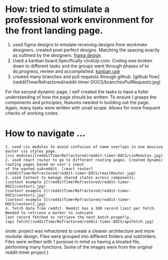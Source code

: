 # How: tried to stimulate a professional work environment for the front landing page.
1. used figma designs to emulate receiving designs from workmate designers. created pixel perfect designs.
Matching the spacing exactly as outlined by the designers. [figma design](redditTimerRefractored/reddit-timer-DOCS/figmaScreenShot.jpg)
2. Used a kanban board.Specifically clickUp.com. Coding was broken down to different tasks and the groups went through
phases of to do,progress, review and accomplished. [kanban use](redditTimerRefractored/reddit-timer-DOCS/clickUpKanban.jpg)
3. created many branches and pull requests through github. [github flow] (redditTimerRefractored/reddit-timer-DOCS/branchesPullRequests.jpg)

For the second dynamic page, I self created the tasks to have a fuller understanding of how the page should be 
written. To ensure I grasps the components and principles, features needed in building out the page. Again, many
tasks were written with small scope.  Allows for more frequent checks of working codes.

# How to navigate ...

	1. used css modules to avoid confusion of name overlaps in one massive master css styles page. 
	[css modules](redditTimerRefractored/reddit-timer-DOCS/cssModules.jpg)
	2. used react router to go to different routing pages. Created dynamic routing pages based on user's input
	of the wanted subreddit. [react router] (redditTimerRefractored/reddit-timer-DOCS/reactRouter.jpg)
	3. used Context to manage shared states across components.
  	[context example 1](redditTimerRefractored/reddit-timer-DOCS/context1.jpg)
  	[context example 2](redditTimerRefractored/reddit-timer-DOCS/context2.jpg)
  	[context example 3](redditTimerRefractored/reddit-timer-DOCS/context3.jpg)
	4. fetch data from reddit. Reddit has a 100 record limit per fetch. Needed to retrieve a marker to indicate
	last record fetched to retrieve the next batch properly.  
	[api fetch](redditTimerRefractored/reddit-timer-DOCS/apiFetch.jpg)
  
  (note: project was refractored to create a cleaner architecture and more modular design. Files were grouped into different folders and subfolders. Files were written 
  with 1 purpose in mind vs having a bloated file, performing many functions. Some of the images were from the original reddit-timer project.)
